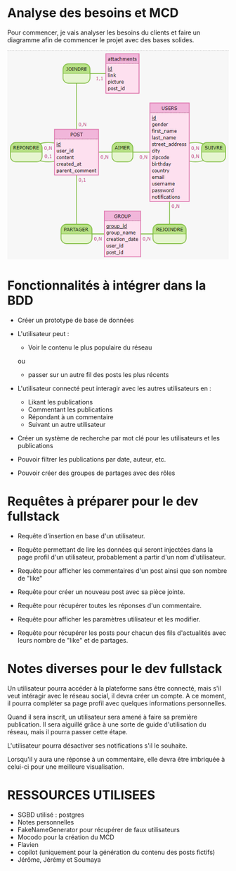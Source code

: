 # Analyse des besoins et MCD


Pour commencer, je vais analyser les besoins du clients et faire un diagramme afin de commencer le projet avec des bases solides.


![alt text](diagramme.png)

# Fonctionnalités à intégrer dans la BDD

- Créer un prototype de base de données

- L'utilisateur peut : 
    - Voir le contenu le plus populaire du réseau

    ou
    - passer sur un autre fil des posts les plus récents 

- L'utilisateur connecté peut interagir avec les autres utilisateurs en :
    - Likant les publications
    - Commentant les publications
    - Répondant à un commentaire
    - Suivant un autre utilisateur

- Créer un système de recherche par mot clé pour les utilisateurs et les publications

- Pouvoir filtrer les publications par date, auteur, etc.

- Pouvoir créer des groupes de partages avec des rôles


# Requêtes à préparer pour le dev fullstack

- Requête d'insertion en base d'un utilisateur.

- Requête permettant de lire les données qui seront injectées dans la page profil d'un utilisateur, probablement a partir d'un nom d'utilisateur.

- Requête pour afficher les commentaires d'un post ainsi que son nombre de "like"

- Requête pour créer un nouveau post avec sa pièce jointe.

- Requête pour récupérer toutes les réponses d'un commentaire.

- Requête pour afficher les paramètres utilisateur et les modifier.

- Requête pour récupérer les posts pour chacun des fils d'actualités avec leurs nombre de "like" et de partages.

# Notes diverses pour le dev fullstack
Un utilisateur pourra accéder à la plateforme sans être connecté, mais s'il veut intéragir avec le réseau social, il devra créer un compte.
A ce moment, il pourra compléter sa page profil avec quelques informations personnelles.

Quand il sera inscrit, un utilisateur sera amené à faire sa première publication. Il sera aiguillé grâce à une sorte de guide d'utilisation du réseau, mais il pourra passer cette étape.

L'utilisateur pourra désactiver ses notifications s'il le souhaite.


Lorsqu'il y aura une réponse à un commentaire, elle devra être imbriquée à celui-ci pour une meilleure visualisation.



# RESSOURCES UTILISEES
 - SGBD utilisé : postgres
 - Notes personnelles
 - FakeNameGenerator pour récupérer de faux utilisateurs
 - Mocodo pour la création du MCD
 - Flavien
 - copilot (uniquement pour la génération du contenu des posts fictifs)
 - Jérôme, Jérémy et Soumaya